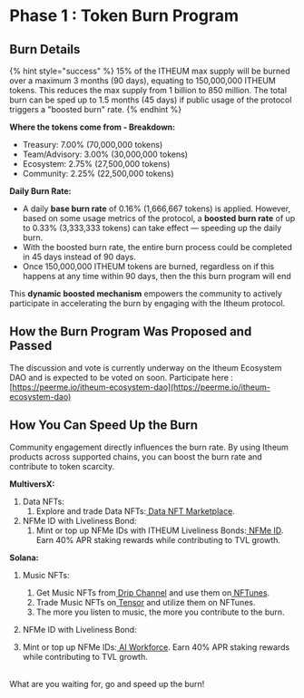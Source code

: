 # Phase 1 : Token Burn Program

## Burn Details

{% hint style="success" %}
15% of the ITHEUM max supply will be burned over a maximum 3 months (90 days), equating to 150,000,000 ITHEUM tokens. This reduces the max supply from 1 billion to 850 million. The total burn can be sped up to 1.5 months (45 days) if public usage of the protocol triggers a "boosted burn" rate.&#x20;
{% endhint %}

**Where the tokens come from - Breakdown:**

* Treasury: 7.00% (70,000,000 tokens)
* Team/Advisory: 3.00% (30,000,000 tokens)
* Ecosystem: 2.75% (27,500,000 tokens)
* Community: 2.25% (22,500,000 tokens)

**Daily Burn Rate:**

* A daily **base burn rate** of 0.16% (1,666,667 tokens) is applied. However, based on some usage metrics of the protocol, a **boosted burn rate** of up to 0.33% (3,333,333 tokens) can take effect — speeding up the daily burn.
* With the boosted burn rate, the entire burn process could be completed in 45 days instead of 90 days.
* Once 150,000,000 ITHEUM tokens are burned, regardless on if this happens at any time within 90 days, then the this burn program will end

This **dynamic boosted mechanism** empowers the community to actively participate in accelerating the burn by engaging with the Itheum protocol.



## How the Burn Program Was Proposed and Passed

The discussion and vote is currently underway on the Itheum Ecosystem DAO and is expected to be voted on soon. Participate here : [https://peerme.io/itheum-ecosystem-dao](https://peerme.io/itheum-ecosystem-dao)



## How You Can Speed Up the Burn

Community engagement directly influences the burn rate. By using Itheum products across supported chains, you can boost the burn rate and contribute to token scarcity.

**MultiversX:**

1. Data NFTs:
   1. Explore and trade Data NFTs:[ Data NFT Marketplace](https://datadex.itheum.io/datanfts/marketplace/market).
2. NFMe ID with Liveliness Bond:
   1. Mint or top up NFMe IDs with ITHEUM Liveliness Bonds:[ NFMe ID](https://datadex.itheum.io/NFMeID). Earn 40% APR staking rewards while contributing to TVL growth.

**Solana:**

1.  Music NFTs:

    1. Get Music NFTs from[ Drip Channel](https://drip.haus/itheum) and use them on[ NFTunes](https://itheum.io/music).
    2. Trade Music NFTs on[ Tensor](https://www.tensor.trade/trade/itheum_data_nft_gen_2) and utilize them on NFTunes.
    3. The more you listen to music, the more you contribute to the burn.


2. NFMe ID with Liveliness Bond:
3. Mint or top up NFMe IDs:[ AI Workforce](https://ai-workforce.itheum.io/). Earn 40% APR staking rewards while contributing to TVL growth.

\
What are you waiting for, go and speed up the burn!
